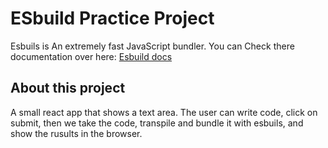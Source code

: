 # ESbuild Practice Project

Esbuils is An extremely fast JavaScript bundler. 
You can Check there documentation over here:  [Esbuild docs](https://esbuild.github.io/)

## About this project

A small react app that shows a text area. The user can write code, click on submit, then we take the code, transpile and bundle it with esbuils, and show the rusults in the browser. 
